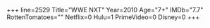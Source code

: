 +++
line=2529
Title="WWE NXT"
Year=2010
Age="7+"
IMDb="7.7"
RottenTomatoes=""
Netflix=0
Hulu=1
PrimeVideo=0
Disney=0
+++

